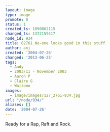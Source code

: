 ```yaml
---
layout: image
type: image
promote: 0
status: 1
created_ts: 1090862115
changed_ts: 1372159417
node_id: 934
title: 02761 No-one looks good in this stuff
author: anj
created: '2004-07-26'
changed: '2013-06-25'
tags:
  - Andy
  - 2003/11 - November 2003
  - Aaron P
  - Claire G
  - Waitomo
images:
  - image/images/127_2761-934.jpg
url: "/node/934/"
aliases: []
date: '2004-07-26'
---
```

Ready for a Rap, Raft and Rock.
